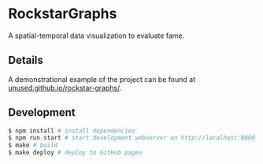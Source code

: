 
# RockstarGraphs

A spatial-temporal data visualization to evaluate fame.

## Details

A demonstrational example of the project can be found at
[unused.github.io/rockstar-graphs/](https://unused.github.io/rockstar-graphs/).

## Development

```sh
$ npm install # install dependencies
$ npm run start # start development webserver on http://localhost:8080
$ make # build
$ make deploy # deploy to GitHub pages
```
